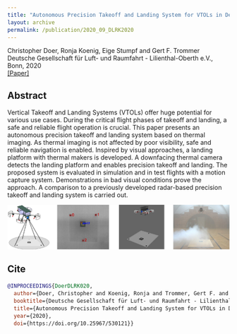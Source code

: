 ```yaml
---
title: "Autonomous Precision Takeoff and Landing System for VTOLs in Degraded Visual and GNSS Denied Environments "
layout: archive
permalink: /publication/2020_09_DLRK2020
---
```


Christopher Doer, Ronja Koenig, Eige Stumpf and Gert F. Trommer      
Deutsche Gesellschaft für Luft- und Raumfahrt - Lilienthal-Oberth e.V., Bonn, 2020   
[[Paper]](https://www.dglr.de/publikationen/2020/530121.pdf)

## Abstract 
Vertical Takeoff and Landing Systems (VTOLs) offer huge potential for various use cases. 
During the critical flight phases of takeoff and landing, a safe and reliable flight operation is crucial. 
This paper presents an autonomous precision takeoff and landing system based on thermal imaging. 
As thermal imaging is not affected by poor visibility, safe and reliable navigation is enabled. 
Inspired by visual approaches, a landing platform with thermal makers is developed. 
A downfacing thermal camera detects the landing platform and enables precision takeoff and landing. 
The proposed system is evaluated in simulation and in test flights with a motion capture system. 
Demonstrations in bad visual conditions prove the approach. 
A comparison to a previously developed radar-based precision takeoff and landing system is carried out.

![image](../images/publications/teaser_dlrk2020.jpg) 

## Cite
~~~bibtex
@INPROCEEDINGS{DoerDLRK020,
  author={Doer, Christopher and Koenig, Ronja and Trommer, Gert F. and Stumpf, Eike},
  booktitle={Deutsche Gesellschaft für Luft- und Raumfahrt - Lilienthal-Oberth e.V.. }, 
  title={Autonomous Precision Takeoff and Landing System for VTOLs in Degraded Visual and GNSS Denied Environments}, 
  year={2020},
  doi={https://doi.org/10.25967/530121}}
~~~